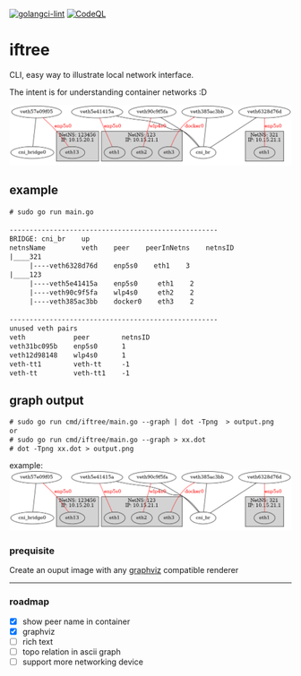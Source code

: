 [![golangci-lint](https://github.com/TianZong48/iftree/actions/workflows/golangci-lint.yml/badge.svg?branch=main)](https://github.com/TianZong48/iftree/actions/workflows/golangci-lint.yml)
[![CodeQL](https://github.com/TianZong48/iftree/actions/workflows/codeql-analysis.yml/badge.svg)](https://github.com/TianZong48/iftree/actions/workflows/codeql-analysis.yml)

# iftree

CLI, easy way to illustrate local network interface.

The intent is for understanding container networks :D

![networ-devices](./img/sample.png)

## example
```
# sudo go run main.go

----------------------------------------------------
BRIDGE: cni_br    up
netnsName         veth    peer    peerInNetns    netnsID
|____321
     |----veth6328d76d    enp5s0    eth1    3
|____123
     |----veth5e41415a    enp5s0     eth1    2
     |----veth90c9f5fa    wlp4s0     eth2    2
     |----veth385ac3bb    docker0    eth3    2

----------------------------------------------------
unused veth pairs
veth            peer        netnsID
veth31bc095b    enp5s0      1
veth12d98148    wlp4s0      1
veth-tt1        veth-tt     -1
veth-tt         veth-tt1    -1
```

## graph output

```
# sudo go run cmd/iftree/main.go --graph | dot -Tpng  > output.png
or
# sudo go run cmd/iftree/main.go --graph > xx.dot
# dot -Tpng xx.dot > output.png
```
example:
![networ-devices](./img/sample.png)

### prequisite
Create an ouput image with any [graphviz](http://www.graphviz.org/download) compatible renderer

--- 

### roadmap

- [x] show peer name in container
- [x] graphviz
- [ ] rich text
- [ ] topo relation in ascii graph
- [ ] support more networking device
